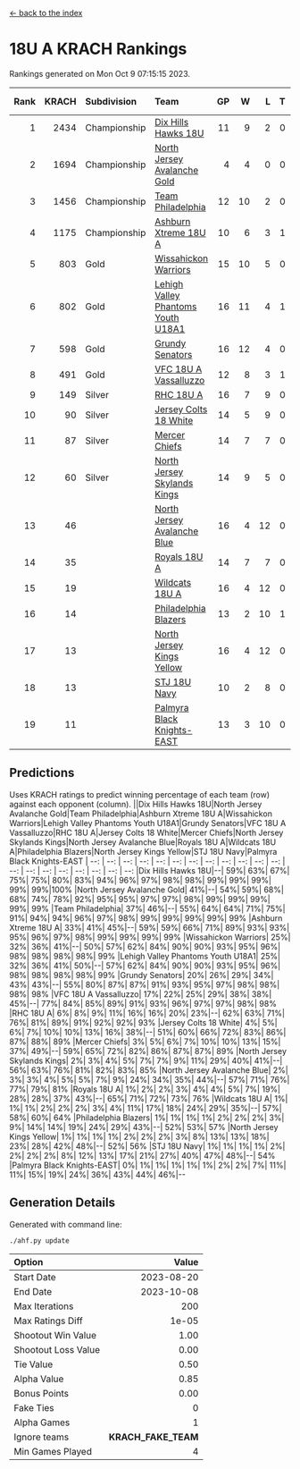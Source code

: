 [<- back to the index](readme.md)
# 18U A KRACH Rankings
Rankings generated on Mon Oct  9 07:15:15 2023.

Rank|KRACH|Subdivision|Team|GP|W|L|T|OTW|OTL|SoS|Exp Wins|Win Diff
---:|---:|:---|:---|---:|---:|---:|---:|---:|---:|---:|---:|---:
1|2434|Championship|[Dix Hills Hawks 18U](https://gamesheetstats.com/seasons/3659/teams/140731/schedule)|11|9|2|0|0|0|620|9.8|-0.0
2|1694|Championship|[North Jersey Avalanche Gold](https://gamesheetstats.com/seasons/3659/teams/140737/schedule)|4|4|0|0|0|0|53|4.9|0.0
3|1456|Championship|[Team Philadelphia](https://gamesheetstats.com/seasons/3659/teams/140745/schedule)|12|10|2|0|0|0|512|10.8|-0.0
4|1175|Championship|[Ashburn Xtreme 18U A](https://gamesheetstats.com/seasons/3659/teams/140730/schedule)|10|6|3|1|1|0|732|7.3|-0.0
5|803|Gold|[Wissahickon Warriors](https://gamesheetstats.com/seasons/3659/teams/140748/schedule)|15|10|5|0|0|0|675|10.8|-0.0
6|802|Gold|[Lehigh Valley Phantoms Youth U18A1](https://gamesheetstats.com/seasons/3659/teams/140734/schedule)|16|11|4|1|0|0|519|12.3|-0.0
7|598|Gold|[Grundy Senators](https://gamesheetstats.com/seasons/3659/teams/140732/schedule)|16|12|4|0|0|0|426|12.8|-0.0
8|491|Gold|[VFC 18U A Vassalluzzo](https://gamesheetstats.com/seasons/3659/teams/140746/schedule)|12|8|3|1|2|1|349|9.3|-0.0
9|149|Silver|[RHC 18U A](https://gamesheetstats.com/seasons/3659/teams/140742/schedule)|16|7|9|0|0|0|536|7.8|-0.0
10|90|Silver|[Jersey Colts 18 White](https://gamesheetstats.com/seasons/3659/teams/140733/schedule)|14|5|9|0|0|2|606|5.9|0.0
11|87|Silver|[Mercer Chiefs](https://gamesheetstats.com/seasons/3659/teams/140735/schedule)|14|7|7|0|0|0|313|7.9|0.0
12|60|Silver|[North Jersey Skylands Kings](https://gamesheetstats.com/seasons/3659/teams/140739/schedule)|14|9|5|0|0|1|144|9.9|0.0
13|46||[North Jersey Avalanche Blue](https://gamesheetstats.com/seasons/3659/teams/140736/schedule)|16|4|12|0|0|0|652|4.9|0.0
14|35||[Royals 18U A](https://gamesheetstats.com/seasons/3659/teams/140743/schedule)|14|7|7|0|1|0|167|7.9|0.0
15|19||[Wildcats 18U A](https://gamesheetstats.com/seasons/3659/teams/140747/schedule)|16|4|12|0|0|1|329|4.9|0.0
16|14||[Philadelphia Blazers](https://gamesheetstats.com/seasons/3659/teams/140741/schedule)|13|2|10|1|0|2|291|3.4|0.0
17|13||[North Jersey Kings Yellow](https://gamesheetstats.com/seasons/3659/teams/140738/schedule)|16|4|12|0|1|0|132|4.9|0.0
18|13||[STJ 18U Navy](https://gamesheetstats.com/seasons/3659/teams/140744/schedule)|10|2|8|0|0|0|344|2.9|0.0
19|11||[Palmyra Black Knights-EAST](https://gamesheetstats.com/seasons/3659/teams/140740/schedule)|13|3|10|0|2|0|217|3.9|0.0

## Predictions
Uses KRACH ratings to predict winning percentage of each team (row) against each opponent (column).
||Dix Hills Hawks 18U|North Jersey Avalanche Gold|Team Philadelphia|Ashburn Xtreme 18U A|Wissahickon Warriors|Lehigh Valley Phantoms Youth U18A1|Grundy Senators|VFC 18U A Vassalluzzo|RHC 18U A|Jersey Colts 18 White|Mercer Chiefs|North Jersey Skylands Kings|North Jersey Avalanche Blue|Royals 18U A|Wildcats 18U A|Philadelphia Blazers|North Jersey Kings Yellow|STJ 18U Navy|Palmyra Black Knights-EAST
| --: | --: | --: | --: | --: | --: | --: | --: | --: | --: | --: | --: | --: | --: | --: | --: | --: | --: | --: | --: 
|Dix Hills Hawks 18U|--| 59%| 63%| 67%| 75%| 75%| 80%| 83%| 94%| 96%| 97%| 98%| 98%| 99%| 99%| 99%| 99%| 99%|100%
|North Jersey Avalanche Gold| 41%|--| 54%| 59%| 68%| 68%| 74%| 78%| 92%| 95%| 95%| 97%| 97%| 98%| 99%| 99%| 99%| 99%| 99%
|Team Philadelphia| 37%| 46%|--| 55%| 64%| 64%| 71%| 75%| 91%| 94%| 94%| 96%| 97%| 98%| 99%| 99%| 99%| 99%| 99%
|Ashburn Xtreme 18U A| 33%| 41%| 45%|--| 59%| 59%| 66%| 71%| 89%| 93%| 93%| 95%| 96%| 97%| 98%| 99%| 99%| 99%| 99%
|Wissahickon Warriors| 25%| 32%| 36%| 41%|--| 50%| 57%| 62%| 84%| 90%| 90%| 93%| 95%| 96%| 98%| 98%| 98%| 98%| 99%
|Lehigh Valley Phantoms Youth U18A1| 25%| 32%| 36%| 41%| 50%|--| 57%| 62%| 84%| 90%| 90%| 93%| 95%| 96%| 98%| 98%| 98%| 98%| 99%
|Grundy Senators| 20%| 26%| 29%| 34%| 43%| 43%|--| 55%| 80%| 87%| 87%| 91%| 93%| 95%| 97%| 98%| 98%| 98%| 98%
|VFC 18U A Vassalluzzo| 17%| 22%| 25%| 29%| 38%| 38%| 45%|--| 77%| 84%| 85%| 89%| 91%| 93%| 96%| 97%| 97%| 98%| 98%
|RHC 18U A|  6%|  8%|  9%| 11%| 16%| 16%| 20%| 23%|--| 62%| 63%| 71%| 76%| 81%| 89%| 91%| 92%| 92%| 93%
|Jersey Colts 18 White|  4%|  5%|  6%|  7%| 10%| 10%| 13%| 16%| 38%|--| 51%| 60%| 66%| 72%| 83%| 86%| 87%| 88%| 89%
|Mercer Chiefs|  3%|  5%|  6%|  7%| 10%| 10%| 13%| 15%| 37%| 49%|--| 59%| 65%| 72%| 82%| 86%| 87%| 87%| 89%
|North Jersey Skylands Kings|  2%|  3%|  4%|  5%|  7%|  7%|  9%| 11%| 29%| 40%| 41%|--| 56%| 63%| 76%| 81%| 82%| 83%| 85%
|North Jersey Avalanche Blue|  2%|  3%|  3%|  4%|  5%|  5%|  7%|  9%| 24%| 34%| 35%| 44%|--| 57%| 71%| 76%| 77%| 79%| 81%
|Royals 18U A|  1%|  2%|  2%|  3%|  4%|  4%|  5%|  7%| 19%| 28%| 28%| 37%| 43%|--| 65%| 71%| 72%| 73%| 76%
|Wildcats 18U A|  1%|  1%|  1%|  2%|  2%|  2%|  3%|  4%| 11%| 17%| 18%| 24%| 29%| 35%|--| 57%| 58%| 60%| 64%
|Philadelphia Blazers|  1%|  1%|  1%|  1%|  2%|  2%|  2%|  3%|  9%| 14%| 14%| 19%| 24%| 29%| 43%|--| 52%| 53%| 57%
|North Jersey Kings Yellow|  1%|  1%|  1%|  1%|  2%|  2%|  2%|  3%|  8%| 13%| 13%| 18%| 23%| 28%| 42%| 48%|--| 52%| 56%
|STJ 18U Navy|  1%|  1%|  1%|  1%|  2%|  2%|  2%|  2%|  8%| 12%| 13%| 17%| 21%| 27%| 40%| 47%| 48%|--| 54%
|Palmyra Black Knights-EAST|  0%|  1%|  1%|  1%|  1%|  1%|  2%|  2%|  7%| 11%| 11%| 15%| 19%| 24%| 36%| 43%| 44%| 46%|--

## Generation Details

Generated with command line:
```
./ahf.py update
```

| Option | Value |
| :----- | ----: |
| Start Date | 2023-08-20 |
| End Date | 2023-10-08 |
| Max Iterations | 200 |
| Max Ratings Diff | 1e-05 |
| Shootout Win Value | 1.00 |
| Shootout Loss Value | 0.00 |
| Tie Value | 0.50 |
| Alpha Value | 0.85 |
| Bonus Points | 0.00 |
| Fake Ties | 0 |
| Alpha Games | 1 |
| Ignore teams | __KRACH_FAKE_TEAM__ |
| Min Games Played | 4 |

